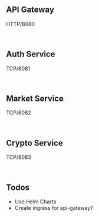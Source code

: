 ## API Gateway
HTTP/8080

<br>

## Auth Service
TCP/8081

<br>

## Market Service
TCP/8082

<br>

## Crypto Service
TCP/8083

<br>

## Todos
- Use Helm Charts
- Create ingress for api-gateway?